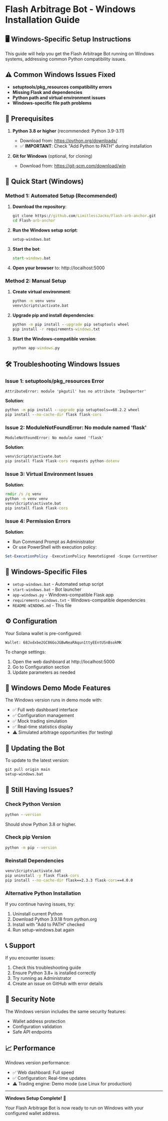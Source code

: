 # Flash Arbitrage Bot - Windows Installation Guide

## 🖥️ Windows-Specific Setup Instructions

This guide will help you get the Flash Arbitrage Bot running on Windows systems, addressing common Python compatibility issues.

## ⚠️ Common Windows Issues Fixed

- **setuptools/pkg_resources compatibility errors**
- **Missing Flask and dependencies**
- **Python path and virtual environment issues**
- **Windows-specific file path problems**

## 🔧 Prerequisites

1. **Python 3.8 or higher** (recommended: Python 3.9-3.11)
   - Download from: https://python.org/downloads/
   - ✅ **IMPORTANT**: Check "Add Python to PATH" during installation

2. **Git for Windows** (optional, for cloning)
   - Download from: https://git-scm.com/download/win

## 🚀 Quick Start (Windows)

### Method 1: Automated Setup (Recommended)

1. **Download the repository**:
   ```cmd
   git clone https://github.com/LimitlessJacko/Flash-arb-anchor.git
   cd Flash-arb-anchor
   ```

2. **Run the Windows setup script**:
   ```cmd
   setup-windows.bat
   ```

3. **Start the bot**:
   ```cmd
   start-windows.bat
   ```

4. **Open your browser** to: http://localhost:5000

### Method 2: Manual Setup

1. **Create virtual environment**:
   ```cmd
   python -m venv venv
   venv\Scripts\activate.bat
   ```

2. **Upgrade pip and install dependencies**:
   ```cmd
   python -m pip install --upgrade pip setuptools wheel
   pip install -r requirements-windows.txt
   ```

3. **Start the Windows-compatible version**:
   ```cmd
   python app-windows.py
   ```

## 🛠️ Troubleshooting Windows Issues

### Issue 1: setuptools/pkg_resources Error
```
AttributeError: module 'pkgutil' has no attribute 'ImpImporter'
```

**Solution**:
```cmd
python -m pip install --upgrade pip setuptools==68.2.2 wheel
pip install --no-cache-dir flask flask-cors
```

### Issue 2: ModuleNotFoundError: No module named 'flask'
```
ModuleNotFoundError: No module named 'flask'
```

**Solution**:
```cmd
venv\Scripts\activate.bat
pip install flask flask-cors requests python-dotenv
```

### Issue 3: Virtual Environment Issues

**Solution**:
```cmd
rmdir /s /q venv
python -m venv venv
venv\Scripts\activate.bat
pip install flask flask-cors
```

### Issue 4: Permission Errors

**Solution**:
- Run Command Prompt as Administrator
- Or use PowerShell with execution policy:
```powershell
Set-ExecutionPolicy -ExecutionPolicy RemoteSigned -Scope CurrentUser
```

## 📁 Windows-Specific Files

- `setup-windows.bat` - Automated setup script
- `start-windows.bat` - Bot launcher
- `app-windows.py` - Windows-compatible Flask app
- `requirements-windows.txt` - Windows-compatible dependencies
- `README-WINDOWS.md` - This file

## ⚙️ Configuration

Your Solana wallet is pre-configured:
```
Wallet: 68Jxdxbe2GC86GoJGBwNeaRAqun1ttyEEntUSnBsokMK
```

To change settings:
1. Open the web dashboard at http://localhost:5000
2. Go to Configuration section
3. Update parameters as needed

## 🎯 Windows Demo Mode Features

The Windows version runs in demo mode with:
- ✅ Full web dashboard interface
- ✅ Configuration management
- ✅ Mock trading simulation
- ✅ Real-time statistics display
- ⚠️ Simulated arbitrage opportunities (for testing)

## 🔄 Updating the Bot

To update to the latest version:
```cmd
git pull origin main
setup-windows.bat
```

## 🐛 Still Having Issues?

### Check Python Version
```cmd
python --version
```
Should show Python 3.8 or higher.

### Check pip Version
```cmd
python -m pip --version
```

### Reinstall Dependencies
```cmd
venv\Scripts\activate.bat
pip uninstall -y flask flask-cors
pip install --no-cache-dir flask==2.3.3 flask-cors==4.0.0
```

### Alternative Python Installation
If you continue having issues, try:
1. Uninstall current Python
2. Download Python 3.9.18 from python.org
3. Install with "Add to PATH" checked
4. Run setup-windows.bat again

## 📞 Support

If you encounter issues:
1. Check this troubleshooting guide
2. Ensure Python 3.8+ is installed correctly
3. Try running as Administrator
4. Create an issue on GitHub with error details

## 🔐 Security Note

The Windows version includes the same security features:
- Wallet address protection
- Configuration validation
- Safe API endpoints

## 📈 Performance

Windows version performance:
- ✅ Web dashboard: Full speed
- ✅ Configuration: Real-time updates
- ⚠️ Trading engine: Demo mode (use Linux for production)

---

**Windows Setup Complete!** 🎉

Your Flash Arbitrage Bot is now ready to run on Windows with your configured wallet address.

